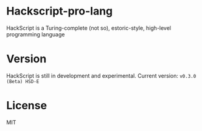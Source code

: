 # Hackscript-pro-lang

HackScript is a Turing-complete (not so), estoric-style, high-level programming language

# Version

HackScript is still in development and experimental. Current version: `v0.3.0 (Beta) HSD-E`

# License

MIT
